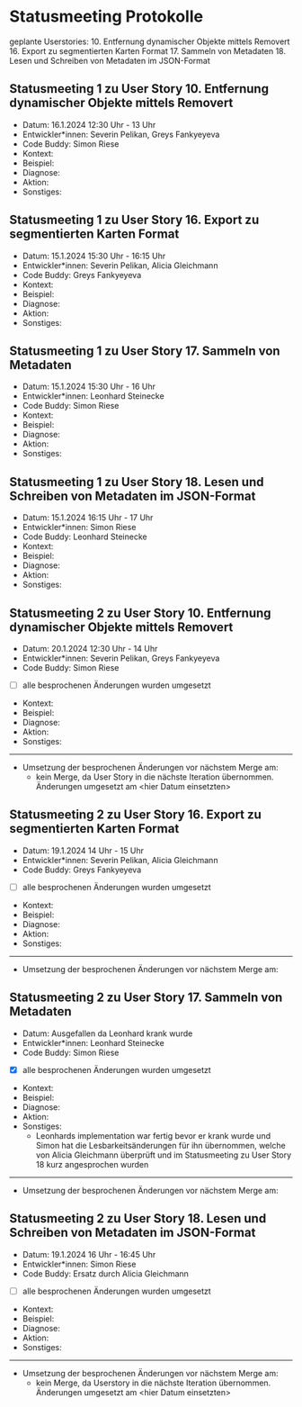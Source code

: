 # Statusmeeting Protokolle

geplante Userstories:
10. Entfernung dynamischer Objekte mittels Removert
16. Export zu segmentierten Karten Format 
17. Sammeln von Metadaten
18. Lesen und Schreiben von Metadaten im JSON-Format

## Statusmeeting 1 zu User Story 10. Entfernung dynamischer Objekte mittels Removert
- Datum: 16.1.2024 12:30 Uhr - 13 Uhr
- Entwickler\*innen: Severin Pelikan, Greys Fankyeyeva
- Code Buddy: Simon Riese
- Kontext:
- Beispiel:
- Diagnose:
- Aktion:
- Sonstiges:

## Statusmeeting 1 zu User Story 16. Export zu segmentierten Karten Format 
- Datum: 15.1.2024 15:30 Uhr - 16:15 Uhr
- Entwickler\*innen: Severin Pelikan, Alicia Gleichmann
- Code Buddy: Greys Fankyeyeva
- Kontext:
- Beispiel:
- Diagnose:
- Aktion:
- Sonstiges:

## Statusmeeting 1 zu User Story 17. Sammeln von Metadaten 
- Datum: 15.1.2024 15:30 Uhr - 16 Uhr
- Entwickler\*innen: Leonhard Steinecke
- Code Buddy: Simon Riese
- Kontext:
- Beispiel:
- Diagnose:
- Aktion:
- Sonstiges:

## Statusmeeting 1 zu User Story 18. Lesen und Schreiben von Metadaten im JSON-Format
- Datum: 15.1.2024 16:15 Uhr - 17 Uhr
- Entwickler\*innen: Simon Riese
- Code Buddy: Leonhard Steinecke
- Kontext:
- Beispiel:
- Diagnose:
- Aktion:
- Sonstiges:

## Statusmeeting 2 zu User Story 10. Entfernung dynamischer Objekte mittels Removert
- Datum: 20.1.2024 12:30 Uhr - 14 Uhr
- Entwickler\*innen: Severin Pelikan, Greys Fankyeyeva
- Code Buddy: Simon Riese
- [ ] alle besprochenen Änderungen wurden umgesetzt 
- Kontext:
- Beispiel:
- Diagnose:
- Aktion:
- Sonstiges:
---
- Umsetzung der besprochenen Änderungen vor nächstem Merge am: 
	- kein Merge, da User Story in die nächste Iteration übernommen. Änderungen umgesetzt am \<hier Datum einsetzten\>

## Statusmeeting 2 zu User Story 16. Export zu segmentierten Karten Format 
- Datum: 19.1.2024 14 Uhr - 15 Uhr
- Entwickler\*innen: Severin Pelikan, Alicia Gleichmann
- Code Buddy: Greys Fankyeyeva
- [ ] alle besprochenen Änderungen wurden umgesetzt
- Kontext:
- Beispiel:
- Diagnose:
- Aktion:
- Sonstiges: 
---
- Umsetzung der besprochenen Änderungen vor nächstem Merge am: 

## Statusmeeting 2 zu User Story 17. Sammeln von Metadaten 
- Datum: Ausgefallen da Leonhard krank wurde
- Entwickler\*innen: Leonhard Steinecke
- Code Buddy: Simon Riese
- [x] alle besprochenen Änderungen wurden umgesetzt
- Kontext:
- Beispiel:
- Diagnose:
- Aktion:
- Sonstiges: 
	- Leonhards implementation war fertig bevor er krank wurde und Simon hat die Lesbarkeitsänderungen für ihn übernommen, welche von Alicia Gleichmann überprüft und im Statusmeeting zu User Story 18 kurz angesprochen wurden
---
- Umsetzung der besprochenen Änderungen vor nächstem Merge am: 

## Statusmeeting 2 zu User Story 18. Lesen und Schreiben von Metadaten im JSON-Format
- Datum: 19.1.2024 16 Uhr - 16:45 Uhr
- Entwickler\*innen: Simon Riese
- Code Buddy: Ersatz durch Alicia Gleichmann
- [ ] alle besprochenen Änderungen wurden umgesetzt 
- Kontext:
- Beispiel:
- Diagnose:
- Aktion:
- Sonstiges:
---
- Umsetzung der besprochenen Änderungen vor nächstem Merge am: 
	- kein Merge, da Userstory in die nächste Iteration übernommen. Änderungen umgesetzt am \<hier Datum einsetzten\>